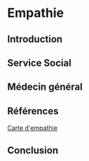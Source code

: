 # Empathie

## Introduction 

<!-- Image -->

## Service Social

<!-- Carte d'empathie -->

## Médecin général

<!-- Carte d'empathie -->


## Références 

[Carte d'empathie](https://docs.google.com/presentation/d/1WkibTkxVvAtEwSUtbnktpjZTRztYOJby6Cckc1bsjlg/edit)

## Conclusion

<!-- Image -->
